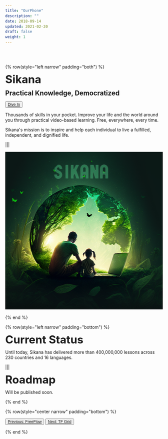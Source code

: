 ```yaml
---
title: "OurPhone"
description: ""
date: 2018-09-14
updated: 2021-02-20
draft: false
weight: 1
---
```


<div class="container mx-auto">

<br>
<br>

<!-- section 1 intro -->

{% row(style="left narrow" padding="both") %}

<span style="font-size:2.5em; font-weight:bold; line-height:1em;"> Sikana</span>

<span style="font-size:1.5em; font-weight:bold; line-height:1.2em;"> Practical Knowledge, Democratized</span>

<button style="font-size:0.9em">[Dive In](https://www.sikana.tv/)</button>

<p>
Thousands of skills in your pocket. Improve your life and the world around you through practical video-based learning. Free, everywhere, every time.

Sikana's mission is to inspire and help each individual to live a fulfilled, independent, and dignified life.

</p>

|||

![image](img/sikana.png#medium#m)

{% end %}

<!-- section 2 status -->

{% row(style="left narrow" padding="bottom") %}

<span style="font-size:2.5em; font-weight:bold; line-height:1em;"> Current Status</span>

<p>
Until today, Sikana has delivered more than 400,000,000 lessons across 230 countries and 16 languages.
</p>

|||

<span style="font-size:2.5em; font-weight:bold; line-height:1em;"> Roadmap</span>

<p>

Will be published soon.

</p>

{% end %}

{% row(style="center narrow" padding="bottom") %}

<button style="font-size:0.9em">[Previous: FreeFlow](/projects/freeflow)</button>
<button style="font-size:0.9em">[Next: TF Grid](/projects/tfgrid)</button>

{% end %}

<div>


